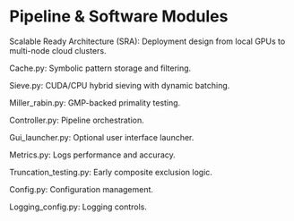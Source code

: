 # Pipeline & Software Modules

Scalable Ready Architecture (SRA): Deployment design from local GPUs to multi-node cloud clusters.

Cache.py: Symbolic pattern storage and filtering.

Sieve.py: CUDA/CPU hybrid sieving with dynamic batching.

Miller_rabin.py: GMP-backed primality testing.

Controller.py: Pipeline orchestration.

Gui_launcher.py: Optional user interface launcher.

Metrics.py: Logs performance and accuracy.

Truncation_testing.py: Early composite exclusion logic.

Config.py: Configuration management.

Logging_config.py: Logging controls.

